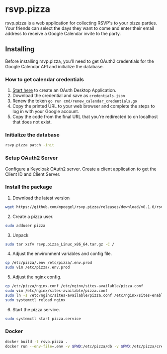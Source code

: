 # rsvp.pizza

rsvp.pizza is a web application for collecting RSVP's to your pizza parties. Your friends can select the days they want to come and enter their email address to receive a Google Calendar invite to the party.

## Installing

Before installing rsvp.pizza, you'll need to get OAuth2 credentials for the Google Calendar API and initialize the database.

### How to get calendar credentials
1. [Start here](https://support.google.com/googleapi/answer/6158849?hl=en&ref_topic=7013279) to create an OAuth Desktop Application.
2. Download the credential and save as `credentials.json`
3. Renew the token `go run cmd/renew_calendar_credentials.go`
4. Copy the printed URL to your web browser and complete the steps to log in with your Google account.
5. Copy the code from the final URL that you're redirected to on localhost that does not exist.

### Initialize the database
```sh
rsvp.pizza patch -init
```

### Setup OAuth2 Server
Configure a Keycloak OAuth2 server. Create a client application to get the Client ID and Client Server.

### Install the package
1. Download the latest version
```sh
wget https://github.com/mpoegel/rsvp.pizza/releases/download/v0.1.0/rsvp.pizza_Linux_x86_64.tar.gz
```
2. Create a pizza user.
```sh
sudo adduser pizza
```
3. Unpack
```sh
sudo tar xzfv rsvp.pizza_Linux_x86_64.tar.gz -C /
```
4. Adjust the environment variables and config file.
```sh
cp /etc/pizza/.env /etc/pizza/.env.prod
sudo vim /etc/pizza/.env.prod
```
5. Adjust the nginx config.
```sh
cp /etc/pizza/nginx.conf /etc/nginx/sites-available/pizza.conf
sudo vim /etc/nginx/sites-available/pizza.conf
sudo ln -s /etc/nginx/sites-available/pizza.conf /etc/nginx/sites-enabled/pizza.conf
sudo systemctl reload nginx
```
6. Start the pizza service.
```sh
sudo systemctl start pizza.service
```

### Docker

```sh
docker build -t rsvp.pizza .
docker run --env-file=.env -v $PWD:/etc/pizza/db -v $PWD:/etc/pizza/creds rsvp.pizza
```
